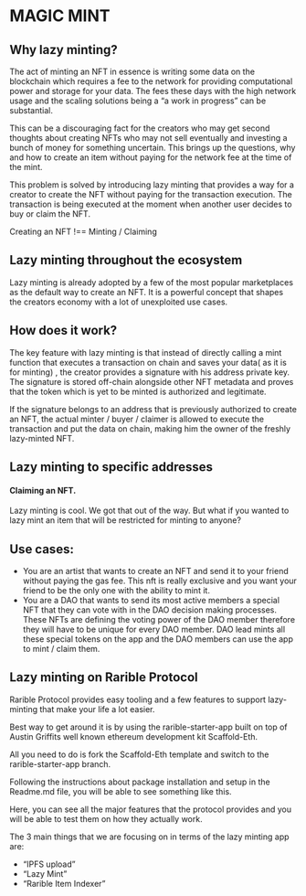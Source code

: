 # MAGIC MINT


## Why lazy minting?

  The act of minting an NFT in essence is writing some data on the blockchain which requires a fee to the network for providing computational power and storage for your data.
  The fees these days with the high network usage and the scaling solutions being a “a work in progress” can be substantial.

  This can be a discouraging fact for the creators who may get second thoughts about creating NFTs who may not sell eventually and investing a bunch of money for something uncertain.
  This brings up the questions, why and how to create an item without paying for the network fee at the time of the mint.

  This problem is solved by introducing lazy minting that provides a way for a creator to create the NFT without paying for the transaction execution. The transaction is being executed at the moment when another user decides to buy or claim the NFT.

  Creating an NFT  !==  Minting / Claiming

## Lazy minting throughout the ecosystem

  Lazy minting is already adopted by a few of the most popular marketplaces as the default way to create an NFT. 
  It is a powerful concept that shapes the creators economy with a lot of unexploited use cases.

## How does it work?

  The key feature with lazy minting is that instead of directly calling a mint function that executes a transaction on chain and saves your data( as it is for minting) , the creator provides a signature with his address private key. 
  The signature is stored off-chain alongside other NFT metadata and proves that the token which is yet to be minted is authorized and legitimate.

  If the signature belongs to an address that is previously authorized to create an NFT, the actual minter / buyer / claimer is allowed to execute the transaction and put the data on chain, making him the owner of the freshly lazy-minted NFT.

## Lazy minting to specific addresses
#### Claiming an NFT.

  Lazy minting is cool. We got that out of the way. 
  But what if you wanted to lazy mint an item that will be restricted for minting to anyone? 

## Use cases:
  - You are an artist that wants to create an NFT and send it to your friend without paying the gas fee. This nft is really exclusive and you want your friend to be the only one with the ability to mint it.
  - You are a DAO that wants to send its most active members a special NFT that they can vote with in the DAO decision making processes. These NFTs are defining the voting power of the DAO member therefore they will have to be unique for every DAO member. DAO lead mints all these special tokens on the app and the DAO members can use the app to mint / claim them. 

## Lazy minting on Rarible Protocol


  Rarible Protocol provides easy tooling and a few features to support lazy-minting that make your life a lot easier.

  Best way to get around it is by using the rarible-starter-app built on top of Austin Griffits well known ethereum development kit Scaffold-Eth.

  All you need to do is fork the Scaffold-Eth template and switch to the rarible-starter-app branch.

  Following the instructions about package installation and setup in the Readme.md file, you will be able to see something like this.

  Here, you can see all the major features that the protocol provides and you will be able to test them on how they actually work. 

  The 3 main things that we are focusing on in terms of the lazy minting app are: 

  - “IPFS upload”
  - “Lazy Mint”
  - “Rarible Item Indexer”
